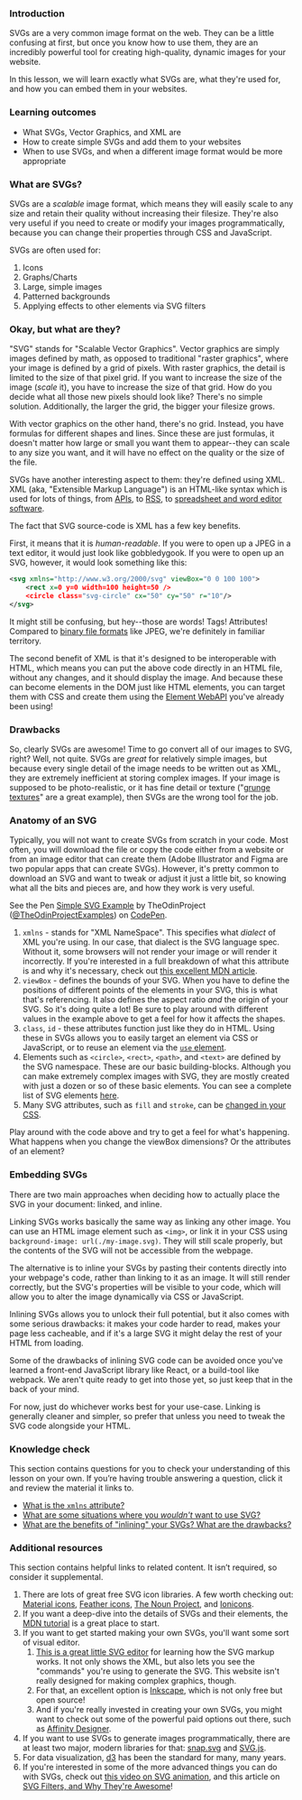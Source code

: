 ### Introduction

SVGs are a very common image format on the web. They can be a little confusing at first, but once you know how to use them, they are an incredibly powerful tool for creating high-quality, dynamic images for your website.

In this lesson, we will learn exactly what SVGs are, what they're used for, and how you can embed them in your websites.

### Learning outcomes

-   What SVGs, Vector Graphics, and XML are
-   How to create simple SVGs and add them to your websites
-   When to use SVGs, and when a different image format would be more appropriate

### What are SVGs?

SVGs are a _scalable_ image format, which means they will easily scale to any size and retain their quality without increasing their filesize. They're also very useful if you need to create or modify your images programmatically, because you can change their properties through CSS and JavaScript.

SVGs are often used for:

1.  Icons
2.  Graphs/Charts
3.  Large, simple images
4.  Patterned backgrounds
5.  Applying effects to other elements via SVG filters

### Okay, but what are they?

"SVG" stands for "Scalable Vector Graphics". Vector graphics are simply images defined by math, as opposed to traditional "raster graphics", where your image is defined by a grid of pixels. With raster graphics, the detail is limited to the size of that pixel grid. If you want to increase the size of the image (_scale_ it), you have to increase the size of that grid. How do you decide what all those new pixels should look like? There's no simple solution. Additionally, the larger the grid, the bigger your filesize grows.

With vector graphics on the other hand, there's no grid. Instead, you have formulas for different shapes and lines. Since these are just formulas, it doesn't matter how large or small you want them to appear--they can scale to any size you want, and it will have no effect on the quality or the size of the file.

SVGs have another interesting aspect to them: they're defined using XML. XML (aka, "Extensible Markup Language") is an HTML-like syntax which is used for lots of things, from [APIs](https://en.wikipedia.org/wiki/API), to [RSS](https://en.wikipedia.org/wiki/RSS), to [spreadsheet and word editor software](https://en.wikipedia.org/wiki/Office_Open_XML).

The fact that SVG source-code is XML has a few key benefits.

First, it means that it is _human-readable_. If you were to open up a JPEG in a text editor, it would just look like gobbledygook. If you were to open up an SVG, however, it would look something like this:

```xml
<svg xmlns="http://www.w3.org/2000/svg" viewBox="0 0 100 100">
    <rect x=0 y=0 width=100 height=50 />
    <circle class="svg-circle" cx="50" cy="50" r="10"/>
</svg>
```

It might still be confusing, but hey--those are words! Tags! Attributes! Compared to [binary file formats](https://en.wikipedia.org/wiki/Binary_file) like JPEG, we're definitely in familiar territory.

The second benefit of XML is that it's designed to be interoperable with HTML, which means you can put the above code directly in an HTML file, without any changes, and it should display the image. And because these can become elements in the DOM just like HTML elements, you can target them with CSS and create them using the [Element WebAPI](https://developer.mozilla.org/en-US/docs/Web/API/Element) you've already been using!

### Drawbacks

So, clearly SVGs are awesome! Time to go convert all of our images to SVG, right? Well, not quite. SVGs are _great_ for relatively simple images, but because every single detail of the image needs to be written out as XML, they are extremely inefficient at storing complex images. If your image is supposed to be photo-realistic, or it has fine detail or texture ("[grunge textures](https://unsplash.com/s/photos/grunge-texture)" are a great example), then SVGs are the wrong tool for the job.

### Anatomy of an SVG

Typically, you will not want to create SVGs from scratch in your code. Most often, you will download the file or copy the code either from a website or from an image editor that can create them (Adobe Illustrator and Figma are two popular apps that can create SVGs). However, it's pretty common to download an SVG and want to tweak or adjust it just a little bit, so knowing what all the bits and pieces are, and how they work is very useful.

<p class="codepen" data-height="300" data-theme-id="dark" data-default-tab="css,result" data-slug-hash="NWaGdmL" data-editable="true" data-user="TheOdinProjectExamples" style={{"height":"300px","boxSizing":"border-box","display":"flex","alignItems":"center","justifyContent":"center","border":"2px solid","margin":"1em 0","padding":"1em"}}>
  <span>See the Pen <a href="https://codepen.io/TheOdinProjectExamples/pen/NWaGdmL">
  Simple SVG Example</a> by TheOdinProject (<a href="https://codepen.io/TheOdinProjectExamples">@TheOdinProjectExamples</a>)
  on <a href="https://codepen.io">CodePen</a>.</span>
</p>
<script async src="https://cpwebassets.codepen.io/assets/embed/ei.js"></script>

1.  `xmlns` - stands for "XML NameSpace". This specifies what _dialect_ of XML you're using. In our case, that dialect is the SVG language spec. Without it, some browsers will not render your image or will render it incorrectly. If you're interested in a full breakdown of what this attribute is and why it's necessary, check out [this excellent MDN article](https://developer.mozilla.org/en-US/docs/Web/SVG/Namespaces_Crash_Course).
2.  `viewBox` - defines the bounds of your SVG. When you have to define the positions of different points of the elements in your SVG, this is what that's referencing. It also defines the aspect ratio _and_ the origin of your SVG. So it's doing quite a lot! Be sure to play around with different values in the example above to get a feel for how it affects the shapes.
3.  `class`, `id` - these attributes function just like they do in HTML. Using these in SVGs allows you to easily target an element via CSS or JavaScript, or to reuse an element via the [`use` element](https://developer.mozilla.org/en-US/docs/Web/SVG/Element/use).
4.  Elements such as `<circle>`, `<rect>`, `<path>`, and `<text>` are defined by the SVG namespace. These are our basic building-blocks. Although you can make extremely complex images with SVG, they are mostly created with just a dozen or so of these basic elements. You can see a complete list of SVG elements [here](https://developer.mozilla.org/en-US/docs/Web/SVG/Element).
5.  Many SVG attributes, such as `fill` and `stroke`, can be [changed in your CSS](https://css-tricks.com/svg-properties-and-css/).

Play around with the code above and try to get a feel for what's happening. What happens when you change the viewBox dimensions? Or the attributes of an element?

### Embedding SVGs

There are two main approaches when deciding how to actually place the SVG in your document: linked, and inline.

Linking SVGs works basically the same way as linking any other image. You can use an HTML image element such as `<img>`, or link it in your CSS using `background-image: url(./my-image.svg)`. They will still scale properly, but the contents of the SVG will not be accessible from the webpage.

The alternative is to inline your SVGs by pasting their contents directly into your webpage's code, rather than linking to it as an image. It will still render correctly, but the SVG's properties will be visible to your code, which will allow you to alter the image dynamically via CSS or JavaScript.

Inlining SVGs allows you to unlock their full potential, but it also comes with some serious drawbacks: it makes your code harder to read, makes your page less cacheable, and if it's a large SVG it might delay the rest of your HTML from loading.

Some of the drawbacks of inlining SVG code can be avoided once you've learned a front-end JavaScript library like React, or a build-tool like webpack. We aren't quite ready to get into those yet, so just keep that in the back of your mind.

For now, just do whichever works best for your use-case. Linking is generally cleaner and simpler, so prefer that unless you need to tweak the SVG code alongside your HTML.

### Knowledge check

This section contains questions for you to check your understanding of this lesson on your own. If you’re having trouble answering a question, click it and review the material it links to.

-   [What is the `xmlns` attribute?](#anatomy-of-an-svg)
-   [What are some situations where you _wouldn't_ want to use SVG?](#drawbacks)
-   [What are the benefits of "inlining" your SVGs? What are the drawbacks?](#embedding-svgs)

### Additional resources

This section contains helpful links to related content. It isn’t required, so consider it supplemental.

1.  There are lots of great free SVG icon libraries. A few worth checking out: [Material icons](https://fonts.google.com/icons), [Feather icons](https://feathericons.com/), [The Noun Project](https://thenounproject.com/term/free/), and [Ionicons](https://ionic.io/ionicons).
2.  If you want a deep-dive into the details of SVGs and their elements, the [MDN tutorial](https://developer.mozilla.org/en-US/docs/Web/SVG/Tutorial) is a great place to start.
3.  If you want to get started making your own SVGs, you'll want some sort of visual editor.
    1.  [This is a great little SVG editor](https://yqnn.github.io/svg-path-editor) for learning how the SVG markup works. It not only shows the XML, but also lets you see the "commands" you're using to generate the SVG. This website isn't really designed for making complex graphics, though.
    2.  For that, an excellent option is [Inkscape](https://inkscape.org/), which is not only free but open source!
    3.  And if you're really invested in creating your own SVGs, you might want to check out some of the powerful paid options out there, such as [Affinity Designer](https://affinity.serif.com/designer/).
4.  If you want to use SVGs to generate images programmatically, there are at least two major, modern libraries for that: [snap.svg](http://snapsvg.io/) and [SVG.js](https://svgjs.dev/docs/3.0/).
5.  For data visualization, [d3](https://d3js.org/) has been the standard for many, many years.
6.  If you're interested in some of the more advanced things you can do with SVGs, check out [this video on SVG animation](https://www.youtube.com/watch?v=UTHgr6NLeEw), and this article on [SVG Filters, and Why They're Awesome](https://www.smashingmagazine.com/2015/05/why-the-svg-filter-is-awesome/)!
